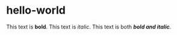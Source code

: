 # hello-world

This text is **bold**.
   This text is *italic*.
   This text is both ***bold and italic***.
